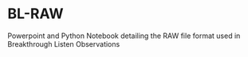 # BL-RAW
Powerpoint and Python Notebook detailing the RAW file format used in Breakthrough Listen Observations
